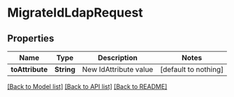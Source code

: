 # MigrateIdLdapRequest


## Properties
Name | Type | Description | Notes
------------ | ------------- | ------------- | -------------
**toAttribute** | **String** | New IdAttribute value | [default to nothing]


[[Back to Model list]](../README.md#models) [[Back to API list]](../README.md#api-endpoints) [[Back to README]](../README.md)


